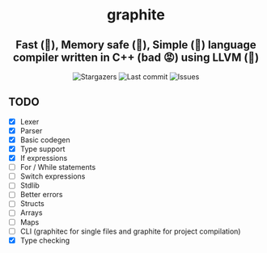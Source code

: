 <div align="center">
    <h1>graphite</h1>
    <h2>Fast (🚀), Memory safe (🚀), Simple (🚀) language compiler written in C++ (bad 😡) using LLVM (🚀)</h2>
</div>

<div align="center">
  <img alt="Stargazers" src="https://img.shields.io/github/stars/budchirp/graphite?style=for-the-badge&colorA=0b1221&colorB=ff8e8e" />
  <img alt="Last commit" src="https://img.shields.io/github/last-commit/budchirp/graphite?style=for-the-badge&colorA=0b1221&colorB=BDB0E4" />
  <img alt="Issues" src="https://img.shields.io/github/issues/budchirp/graphite?style=for-the-badge&colorA=0b1221&colorB=FBC19D" />
</div>

## TODO

- [x] Lexer
- [x] Parser
- [x] Basic codegen
- [x] Type support
- [x] If expressions
- [ ] For / While statements
- [ ] Switch expressions
- [ ] Stdlib
- [ ] Better errors
- [ ] Structs
- [ ] Arrays
- [ ] Maps
- [ ] CLI (graphitec for single files and graphite for project compilation)
- [x] Type checking
